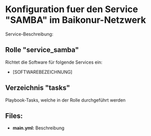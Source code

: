# Konfiguration fuer den Service "SAMBA" im Baikonur-Netzwerk
Service-Beschreibung:

## Rolle "service_samba"
Richtet die Software für folgende Services ein:
* [SOFTWAREBEZEICHNUNG]

## Verzeichnis "tasks"
Playbook-Tasks, welche in der Rolle durchgeführt werden

## Files:
* **main.yml:** Beschreibung
